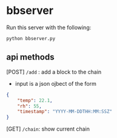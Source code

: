 # bbserver

Run this server with the following:

``` shell
python bbserver.py

```

## api methods

[POST] `/add` : add a block to the chain

- input is a json ojbect of the form

```json
{
    "temp": 22.1,
    "rh": 55,
    "timestamp": "YYYY-MM-DDTHH:MM:SSZ"
}
```

[GET] `/chain`: show current chain
